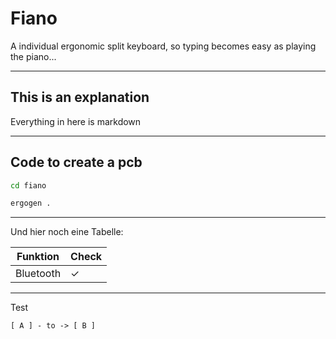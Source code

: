 # Fiano

A individual ergonomic split keyboard, so typing becomes easy as playing the piano...

---

## This is an explanation
Everything in here is markdown

---

## Code to create a pcb

```zsh
cd fiano

ergogen .

```
---

Und hier noch eine Tabelle:

| Funktion  | Check |
| --------- | ----- |
| Bluetooth |  ✓   |

---

Test

~~~graph-easy --as=boxart
[ A ] - to -> [ B ]
~~~
